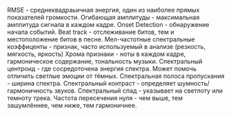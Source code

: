 RMSE - среднеквадраьичная энергия, один из наиболее прямых показателей громкости.
Огибающая амплитуды - максимальная амплитуда сигнала в каждом кадре.
Onset Detection - обнаружение начала событий.
Beat track - отслеживание битов, тем и местоположение битов в песне.
Мел-частотные спектральные коэффиценты - признак, часто используемый в анализе (резкость, мягкость, яркость)
Хрома признаки - ноты в каждом кадре, гармоническое содержание, тональность музыки.
Спектральный центроид - где сосредоточена энергия спектра. Может помочь отличить светлые эмоции от тёмных.
Спектральная полоса пропускания - ширина спектра.
Спектральный контраст - определяет шумность/гармоничность звуков.
Спектральный спад - указывает на светлоту или темноту трека.
Частота пересечения нуля - чем выше, тем зашумлённее, чем ниже, тем гармоничнее.
